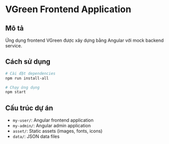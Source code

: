 # VGreen Frontend Application

## Mô tả

Ứng dụng frontend VGreen được xây dựng bằng Angular với mock backend service.

## Cách sử dụng

```bash
# Cài đặt dependencies
npm run install-all

# Chạy ứng dụng
npm start
```

## Cấu trúc dự án

- `my-user/`: Angular frontend application
- `my-admin/`: Angular admin application
- `asset/`: Static assets (images, fonts, icons)
- `data/`: JSON data files
